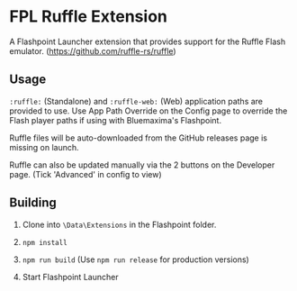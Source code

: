 # FPL Ruffle Extension

A Flashpoint Launcher extension that provides support for the Ruffle Flash emulator. (https://github.com/ruffle-rs/ruffle)

## Usage

`:ruffle:` (Standalone) and `:ruffle-web:` (Web) application paths are provided to use. Use App Path Override on the Config page to override the Flash player paths if using with Bluemaxima's Flashpoint.

Ruffle files will be auto-downloaded from the GitHub releases page is missing on launch.

Ruffle can also be updated manually via the 2 buttons on the Developer page. (Tick 'Advanced' in config to view)

## Building

1) Clone into `\Data\Extensions` in the Flashpoint folder.

2) `npm install`

3) `npm run build` (Use `npm run release` for production versions)

4) Start Flashpoint Launcher

